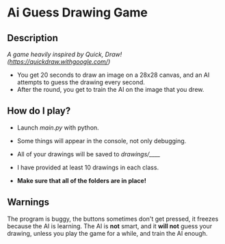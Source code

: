 # Ai Guess Drawing Game

## Description
*A game heavily inspired by Quick, Draw! (https://quickdraw.withgoogle.com/)*

- You get 20 seconds to draw an image on a 28x28 canvas, and an AI attempts to guess the drawing every second.
- After the round, you get to train the AI on the image that you drew.

## How do I play?

- Launch *main.py* with python.
  
- Some things will appear in the console, not only debugging.
- All of your drawings will be saved to *drawings/____*
- I have provided at least 10 drawings in each class.
- **Make sure that all of the folders are in place!**

## Warnings

The program is buggy, the buttons sometimes don't get pressed, it freezes because the AI is learning.
The AI is **not** smart, and it **will not** guess your drawing, unless you play the game for a while, and train the AI enough.
